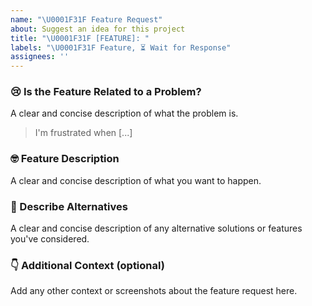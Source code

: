 ```yaml
---
name: "\U0001F31F Feature Request"
about: Suggest an idea for this project
title: "\U0001F31F [FEATURE]: "
labels: "️\U0001F31F Feature, ⏳ Wait for Response"
assignees: ''
---
```


### 😢 Is the Feature Related to a Problem?

A clear and concise description of what the problem is.

> I'm frustrated when [...]

### 🤓 Feature Description

A clear and concise description of what you want to happen.

### 🤔 Describe Alternatives

A clear and concise description of any alternative solutions or features you've considered.

### 👇️️ Additional Context (optional)

Add any other context or screenshots about the feature request here.

